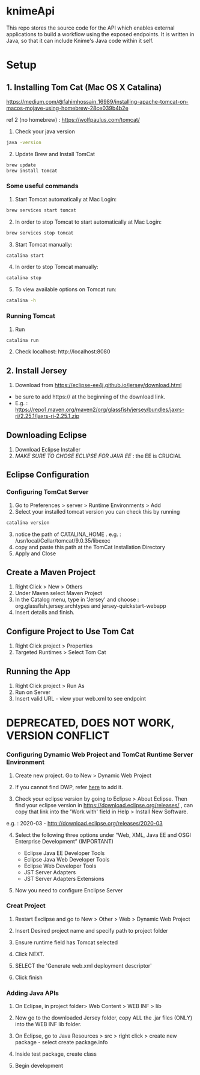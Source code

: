 # knimeApi

This repo stores the source code for the API which enables external applications to build a workflow using the exposed endpoints. It is written in Java, so that it can include Knime's Java code within it self.

# Setup
## 1. Installing Tom Cat (Mac OS X Catalina)

https://medium.com/@fahimhossain_16989/installing-apache-tomcat-on-macos-mojave-using-homebrew-28ce039b4b2e

ref 2 (no homebrew) : https://wolfpaulus.com/tomcat/

1. Check your java version
```bash
java -version
```

2. Update Brew and Install TomCat
```bash
brew update
brew install tomcat
```

### Some useful commands
1. Start Tomcat automatically at Mac Login:
```bash
brew services start tomcat
```
2. In order to stop Tomcat to start automatically at Mac Login:
```bash
brew services stop tomcat
```

3. Start Tomcat manually:
```bash
catalina start
```

4. In order to stop Tomcat manually:
```bash
catalina stop
```

5. To view available options on Tomcat run:
```bash
catalina -h
```

### Running Tomcat
1. Run
```bash
catalina run
```

2. Check localhost: http://localhost:8080

## 2. Install Jersey
1. Download from https://eclipse-ee4j.github.io/jersey/download.html
 - be sure to add https:// at the beginning of the download link.
 - E.g. : https://repo1.maven.org/maven2/org/glassfish/jersey/bundles/jaxrs-ri/2.25.1/jaxrs-ri-2.25.1.zip


## Downloading Eclipse
1. Download Eclipse Installer
2. *MAKE SURE TO CHOSE ECLIPSE FOR JAVA EE* : the EE is CRUCIAL

## Eclipse Configuration
### Configuring TomCat Server
1. Go to Preferences > server > Runtime Environments > Add
2. Select your installed tomcat version you can check this by running
 ```bash
 catalina version
 ```
 3. notice the path of CATALINA_HOME . e.g. : /usr/local/Cellar/tomcat/9.0.35/libexec
 4. copy and paste this path at the TomCat Installation Directory
 5. Apply and Close


## Create a Maven Project
1. Right Click > New > Others
2. Under Maven select Maven Project
3. In the Catalog menu, type in 'Jersey' and choose : org.glassfish.jersey.archtypes and jersey-quickstart-webapp
4. Insert details and finish.

## Configure Project to Use Tom Cat
1. Right Click project > Properties
2. Targeted Runtimes > Select Tom Cat

## Running the App
1. Right Click project > Run As
2. Run on Server
3. Insert valid URL - view your web.xml to see endpoint



# DEPRECATED, DOES NOT WORK, VERSION CONFLICT
### Configuring Dynamic Web Project and TomCat Runtime Server Environment
1. Create new project. Go to New > Dynamic Web Project

2. If you cannot find DWP, refer [here](https://beginnersbook.com/2017/06/how-to-fix-dynamic-web-project-missing-in-eclipse-issue/) to add it.

3. Check your eclipse version by going to Eclipse > About Eclipse. Then find your eclipse version in https://download.eclipse.org/releases/ , can copy that link into the 'Work with' field in Help > Install New Software.

e.g. : 2020-03 - http://download.eclipse.org/releases/2020-03

4. Select the following three options under “Web, XML, Java EE and OSGI Enterprise Development” (IMPORTANT)
    - Eclipse Java EE Developer Tools
    - Eclipse Java Web Developer Tools
    - Eclipse Web Developer Tools
    - JST Server Adapters
    - JST Server Adapters Extensions

5. Now you need to configure Enclipse Server
 
### Creat Project
1. Restart Exclipse and go to New > Other > Web > Dynamic Web Project

2. Insert Desired project name and specify path to project folder

3. Ensure runtime field has Tomcat selected

4. Click NEXT. 

5. SELECT the 'Generate web.xml deployment descriptor'

6. Click finish

### Adding Java APIs
1. On Eclipse, in project folder> Web Content > WEB INF > lib

2. Now go to the downloaded Jersey folder, copy ALL the .jar files (ONLY) into the WEB INF lib folder.

3. On Eclipse, go to Java Resources > src > right click > create new package - select create package.info

4. Inside test package, create class

4. Begin development




